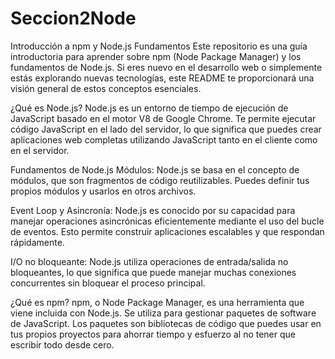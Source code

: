 # Seccion2Node
Introducción a npm y Node.js Fundamentos
Este repositorio es una guía introductoria para aprender sobre npm (Node Package Manager) y los fundamentos de Node.js. Si eres nuevo en el desarrollo web o simplemente estás explorando nuevas tecnologías, este README te proporcionará una visión general de estos conceptos esenciales.

¿Qué es Node.js?
Node.js es un entorno de tiempo de ejecución de JavaScript basado en el motor V8 de Google Chrome. Te permite ejecutar código JavaScript en el lado del servidor, lo que significa que puedes crear aplicaciones web completas utilizando JavaScript tanto en el cliente como en el servidor.

Fundamentos de Node.js
Módulos: Node.js se basa en el concepto de módulos, que son fragmentos de código reutilizables. Puedes definir tus propios módulos y usarlos en otros archivos.

Event Loop y Asincronía: Node.js es conocido por su capacidad para manejar operaciones asincrónicas eficientemente mediante el uso del bucle de eventos. Esto permite construir aplicaciones escalables y que respondan rápidamente.

I/O no bloqueante: Node.js utiliza operaciones de entrada/salida no bloqueantes, lo que significa que puede manejar muchas conexiones concurrentes sin bloquear el proceso principal.

¿Qué es npm?
npm, o Node Package Manager, es una herramienta que viene incluida con Node.js. Se utiliza para gestionar paquetes de software de JavaScript. Los paquetes son bibliotecas de código que puedes usar en tus propios proyectos para ahorrar tiempo y esfuerzo al no tener que escribir todo desde cero.
